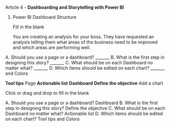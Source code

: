 Article 4 - **Dashboarding and Storytelling with Power BI**

1.	Power BI Dashboard Structure

    Fill in the blank

    You are creating an analysis for your boss. They have requested an analysis telling them what areas of the business need to be improved and which areas are performing well.

A. Should you use a page or a dashboard? _______
B. What is the first step in designing this story? _______
C. What should be on each Dashboard no matter what? _______
D. Which items should be edited on each chart? _______ and Colors

**Tool tips**
Page
**Actionable list**
**Dashboard**
**Define the objective**
Add a chart

Click or drag and drop to fill in the blank

A. Should you use a page or a dashboard? Dashboard
B. What is the first step in designing this story? Define the objective
C. What should be on each Dashboard no matter what? Actionable list
D. Which items should be edited on each chart? Tool tips and Colors
